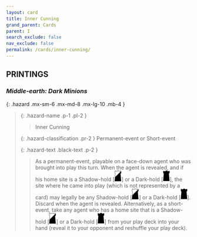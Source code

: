 ```yaml
---
layout: card
title: Inner Cunning
grand_parent: Cards
parent: I
search_exclude: false
nav_exclude: false
permalink: /cards/inner-cunning/
---
```


## PRINTINGS


### _Middle-earth: Dark Minions_

{: .hazard .mx-sm-6 .mx-md-8 .mx-lg-10 .mb-4 }
> {: .hazard-name .p-1 .pl-2 }
> > <div class="hazard-mp"></div>
> > <div class="card-name">Inner Cunning</div>
>
> {: .hazard-classification .pr-2 }
> Permanent-event or Short-event
>
> {: .hazard-text .black-text .p-2 }
> > As a permanent-event, playable on a face-down agent who was brought into play this turn. When the agent is revealed, and if his home site is a Shadow-hold \[![](/assets/images/shadow-hold.svg)] or a Dark-hold \[![](/assets/images/dark-hold.svg)], the site where he came into play (which is not represented by a card) may legally be any Shadow-hold \[![](/assets/images/shadow-hold.svg)] or a Dark-hold \[![](/assets/images/dark-hold.svg)]. Discard when the agent is revealed. Alternatively, as  a short-event, take any agent who has a home site that is a Shadow-hold \[![](/assets/images/shadow-hold.svg)] or a Dark-hold \[![](/assets/images/dark-hold.svg)] from your play deck into your hand (reveal it to your opponent and reshuffle your play deck).  
>
